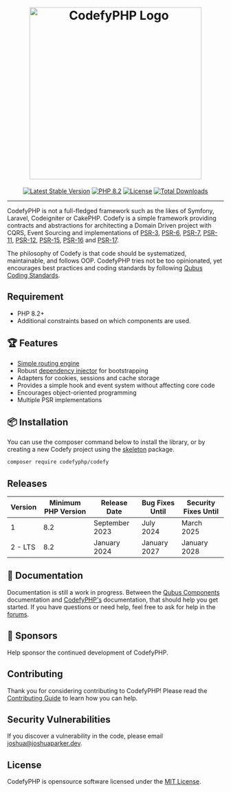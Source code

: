 <h1 align="center">
    <a href="https://codefyphp.com/" target="_blank"><img src="https://downloads.joshuaparker.blog/images/codefyphp.png" width="400" alt="CodefyPHP Logo"></a>
</h1> 

<p align="center">
    <a href="https://codefyphp.com/"><img src="https://img.shields.io/packagist/v/CodefyPHP/codefy?label=CodefyPHP" alt="Latest Stable Version"></a>
    <a href="https://www.php.net/"><img src="https://img.shields.io/badge/PHP-8.2-777BB4.svg?style=flat&logo=php" alt="PHP 8.2"/></a>
    <a href="https://packagist.org/packages/codefyphp/codefy"><img src="https://img.shields.io/packagist/l/codefyphp/codefy" alt="License"></a>
    <a href="https://packagist.org/packages/codefyphp/codefy"><img src="https://img.shields.io/packagist/dt/codefyphp/codefy" alt="Total Downloads"></a>
</p>

---

CodefyPHP is not a full-fledged framework such as the likes of Symfony, Laravel, Codeigniter or CakePHP. Codefy is a simple 
framework providing contracts and abstractions for architecting a Domain Driven project with 
CQRS, Event Sourcing and implementations of [PSR-3](https://www.php-fig.org/psr/psr-3), 
[PSR-6](https://www.php-fig.org/psr/psr-6), [PSR-7](https://www.php-fig.org/psr/psr-7), 
[PSR-11](https://www.php-fig.org/psr/psr-11), [PSR-12](https://www.php-fig.org/psr/psr-12/), 
[PSR-15](https://www.php-fig.org/psr/psr-15), [PSR-16](https://www.php-fig.org/psr/psr-16) 
and [PSR-17](https://www.php-fig.org/psr/psr-17).

The philosophy of Codefy is that code should be systematized, maintainable, and follows OOP. CodefyPHP tries not be 
too opinionated, yet encourages best practices and coding standards by following [Qubus Coding 
Standards](https://github.com/QubusPHP/qubus-coding-standard).

## Requirement
- PHP 8.2+
- Additional constraints based on which components are used.

## 🏆 Features
- [Simple routing engine](https://docs.qubusphp.com/routing/)
- Robust [dependency injector](https://docs.qubusphp.com/injector/dependency-injector/) for bootstrapping
- Adapters for cookies, sessions and cache storage
- Provides a simple hook and event system without affecting core code
- Encourages object-oriented programming
- Multiple PSR implementations

## 📦 Installation

You can use the composer command below to install the library, or by creating a new Codefy project using the
[skeleton](https://github.com/CodefyPHP/skeleton) package.

```bash
composer require codefyphp/codefy
```

## Releases
| Version | Minimum PHP Version | Release Date   | Bug Fixes Until | Security Fixes Until |
|---------|---------------------|----------------|-----------------|----------------------|
| 1       | 8.2                 | September 2023 | July 2024       | March 2025           |
| 2 - LTS | 8.2                 | January 2024   | January 2027    | January 2028         |

## 📘 Documentation
Documentation is still a work in progress. Between the [Qubus Components](https://docs.qubusphp.com/) documentation 
and [CodefyPHP's](https://codefyphp.com/) documentation, that should help you get started. If you have questions or 
need help, feel free to ask for help in the [forums](https://codefyphp.com/community/).

## 🙌 Sponsors
Help sponsor the continued development of CodefyPHP.

## Contributing
Thank you for considering contributing to CodefyPHP! Please read the [Contributing Guide](https://docs.qubusphp.com/contributing/) to learn how you can help.

## Security Vulnerabilities
If you discover a vulnerability in the code, please email [joshua@joshuaparker.dev](mailto:joshua@joshuaparker.dev).

## License
CodefyPHP is opensource software licensed under the [MIT License](https://opensource.org/license/MIT/).